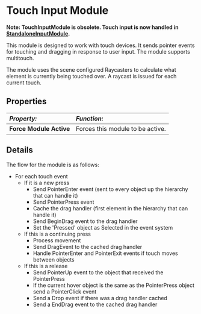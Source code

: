 # Touch Input Module

**Note: TouchInputModule is obsolete. Touch input is now handled
in [StandaloneInputModule](script-StandaloneInputModule).**

This module is designed to work with touch devices. It sends pointer events for touching and dragging in response to
user input. The module supports multitouch.

The module uses the scene configured Raycasters to calculate what element is currently being touched over. A raycast is
issued for each current touch.

## Properties

|**_Property:_** |**_Function:_** |
|:---|:---|
|__Force Module Active__ | Forces this module to be active. |

## Details

The flow for the module is as follows:

- For each touch event
    - If it is a new press
        - Send PointerEnter event (sent to every object up the hierarchy that can handle it)
        - Send PointerPress event
        - Cache the drag handler (first element in the hierarchy that can handle it)
        - Send BeginDrag event to the drag handler
        - Set the 'Pressed' object as Selected in the event system
    - If this is a continuing press
        - Process movement
        - Send DragEvent to the cached drag handler
        - Handle PointerEnter and PointerExit events if touch moves between objects
    - If this is a release
        - Send PointerUp event to the object that received the PointerPress
        - If the current hover object is the same as the PointerPress object send a PointerClick event
        - Send a Drop event if there was a drag handler cached
        - Send a EndDrag event to the cached drag handler
